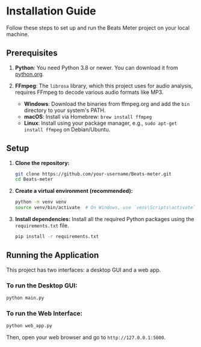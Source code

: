 # Installation Guide

Follow these steps to set up and run the Beats Meter project on your local machine.

## Prerequisites

1.  **Python**: You need Python 3.8 or newer. You can download it from [python.org](https://www.python.org/downloads/).

2.  **FFmpeg**: The `librosa` library, which this project uses for audio analysis, requires FFmpeg to decode various audio formats like MP3.
    -   **Windows**: Download the binaries from ffmpeg.org and add the `bin` directory to your system's PATH.
    -   **macOS**: Install via Homebrew: `brew install ffmpeg`
    -   **Linux**: Install using your package manager, e.g., `sudo apt-get install ffmpeg` on Debian/Ubuntu.

## Setup

1.  **Clone the repository:**
    ```bash
    git clone https://github.com/your-username/Beats-meter.git
    cd Beats-meter
    ```

2.  **Create a virtual environment (recommended):**
    ```bash
    python -m venv venv
    source venv/bin/activate  # On Windows, use `venv\Scripts\activate`
    ```

3.  **Install dependencies:**
    Install all the required Python packages using the `requirements.txt` file.
    ```bash
    pip install -r requirements.txt
    ```

## Running the Application

This project has two interfaces: a desktop GUI and a web app.

### To run the Desktop GUI:
```bash
python main.py
```

### To run the Web Interface:
```bash
python web_app.py
```
Then, open your web browser and go to `http://127.0.0.1:5000`.